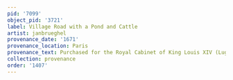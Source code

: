 ```yaml
---
pid: '7099'
object_pid: '3721'
label: Village Road with a Pond and Cattle
artist: janbrueghel
provenance_date: '1671'
provenance_location: Paris
provenance_text: Purchased for the Royal Cabinet of King Louis XIV (Lugt 2961)
collection: provenance
order: '1407'
---
```

